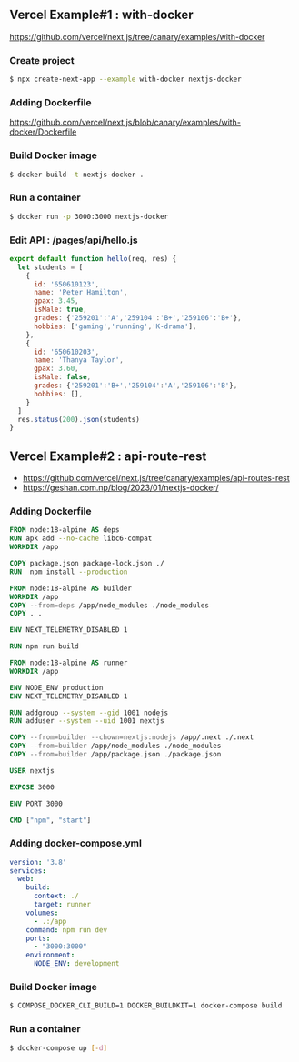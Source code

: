 ## Vercel Example#1 : with-docker

https://github.com/vercel/next.js/tree/canary/examples/with-docker

### Create project

```bash
$ npx create-next-app --example with-docker nextjs-docker
```

### Adding Dockerfile

https://github.com/vercel/next.js/blob/canary/examples/with-docker/Dockerfile

### Build Docker image

```bash
$ docker build -t nextjs-docker .
```

### Run a container

```bash
$ docker run -p 3000:3000 nextjs-docker
```


### Edit API : <project-folder>/pages/api/hello.js

```javascript
export default function hello(req, res) {
  let students = [
    {
      id: '650610123',
      name: 'Peter Hamilton',
      gpax: 3.45,
      isMale: true,
      grades: {'259201':'A','259104':'B+','259106':'B+'},
      hobbies: ['gaming','running','K-drama'],
    },
    {
      id: '650610203',
      name: 'Thanya Taylor',
      gpax: 3.60,
      isMale: false,
      grades: {'259201':'B+','259104':'A','259106':'B'},
      hobbies: [],
    }
  ]
  res.status(200).json(students)
}
```

## Vercel Example#2 : api-route-rest

- https://github.com/vercel/next.js/tree/canary/examples/api-routes-rest
- https://geshan.com.np/blog/2023/01/nextjs-docker/

### Adding Dockerfile

```dockerfile
FROM node:18-alpine AS deps
RUN apk add --no-cache libc6-compat
WORKDIR /app

COPY package.json package-lock.json ./
RUN  npm install --production

FROM node:18-alpine AS builder
WORKDIR /app
COPY --from=deps /app/node_modules ./node_modules
COPY . .

ENV NEXT_TELEMETRY_DISABLED 1

RUN npm run build

FROM node:18-alpine AS runner
WORKDIR /app

ENV NODE_ENV production
ENV NEXT_TELEMETRY_DISABLED 1

RUN addgroup --system --gid 1001 nodejs
RUN adduser --system --uid 1001 nextjs

COPY --from=builder --chown=nextjs:nodejs /app/.next ./.next
COPY --from=builder /app/node_modules ./node_modules
COPY --from=builder /app/package.json ./package.json

USER nextjs

EXPOSE 3000

ENV PORT 3000

CMD ["npm", "start"]

```

### Adding docker-compose.yml

```yaml
version: '3.8'
services:
  web:
    build:
      context: ./
      target: runner
    volumes:
      - .:/app
    command: npm run dev
    ports:
      - "3000:3000"
    environment:
      NODE_ENV: development

```

### Build Docker image 

```bash
$ COMPOSE_DOCKER_CLI_BUILD=1 DOCKER_BUILDKIT=1 docker-compose build
```

### Run a container

```bash
$ docker-compose up [-d]
```